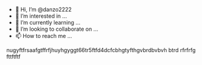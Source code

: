 - 👋 Hi, I’m @danzo2222
- 👀 I’m interested in ...
- 🌱 I’m currently learning ...
- 💞️ I’m looking to collaborate on ...
- 📫 How to reach me ...

<!---
danzo2222/danzo2222 is a ✨ special ✨ repository because its `README.md` (this file) appears on your GitHub profile.
You can click the Preview link to take a look at your changes.
--->
nugyftfrsaafgtffrfjhuyhgyggt66tr5ftfd4dcfcbhgtyfthgvbrdbvbvh btrd rfrfrfg fttftftf
